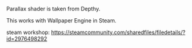 Parallax shader is taken from Depthy.

This works with Wallpaper Engine in Steam.

steam workshop: https://steamcommunity.com/sharedfiles/filedetails/?id=2976498292 
